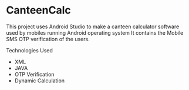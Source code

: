 # CanteenCalc
This project uses Android Studio to make a canteen calculator software used by mobiles running Android operating system
It contains the Mobile SMS OTP verification of the users.
   
Technologies Used
- XML
- JAVA
- OTP Verification
- Dynamic Calculation
  
